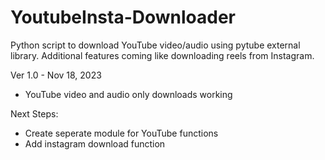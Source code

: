 # YoutubeInsta-Downloader
Python script to download YouTube video/audio using pytube external library. Additional features coming like downloading reels from Instagram.

Ver 1.0 - Nov 18, 2023
- YouTube video and audio only downloads working

Next Steps:
- Create seperate module for YouTube functions
- Add instagram download function
